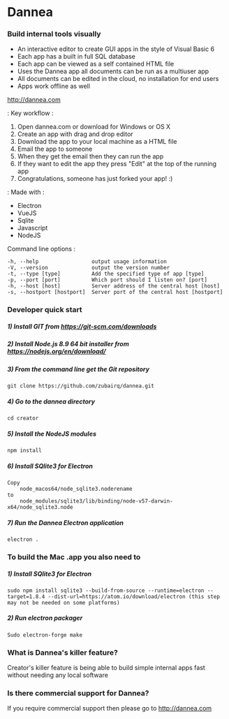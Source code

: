# Dannea
### Build internal tools visually

- An interactive editor to create GUI apps in the style of Visual Basic 6
- Each app has a built in full SQL database
- Each app can be viewed as a self contained HTML file
- Uses the Dannea app all documents can be run as a multiuser app
- All documents can be edited in the cloud, no installation for end users
- Apps work offline as well

http://dannea.com

: Key workflow :

1) Open dannea.com or download for Windows or OS X
2) Create an app with drag and drop editor
3) Download the app to your local machine as a HTML file
4) Email the app to someone
5) When they get the email then they can run the app
6) If they want to edit the app they press "Edit" at the top of the running app
7) Congratulations, someone has just forked your app! :)


: Made with :

- Electron
- VueJS
- Sqlite
- Javascript
- NodeJS

Command line options :

    -h, --help                 output usage information
    -V, --version              output the version number
    -t, --type [type]          Add the specified type of app [type]
    -p, --port [port]          Which port should I listen on? [port]
    -h, --host [host]          Server address of the central host [host]
    -s, --hostport [hostport]  Server port of the central host [hostport]
    


### Developer quick start


##### 1) Install GIT from https://git-scm.com/downloads
##### 2) Install Node.js 8.9 64 bit installer from https://nodejs.org/en/download/
##### 3) From the command line get the Git repository
    git clone https://github.com/zubairq/dannea.git
##### 4) Go to the dannea directory
    cd creator
##### 5) Install the NodeJS modules
    npm install
##### 6) Install SQlite3 for Electron
    Copy 
        node_macos64/node_sqlite3.noderename
    to 
        node_modules/sqlite3/lib/binding/node-v57-darwin-x64/node_sqlite3.node
##### 7) Run the Dannea Electron application
    electron .



### To build the Mac .app you also need to 
##### 1) Install SQlite3 for Electron
    sudo npm install sqlite3 --build-from-source --runtime=electron --target=1.8.4 --dist-url=https://atom.io/download/electron (this step may not be needed on some platforms)
##### 2) Run electron packager
    Sudo electron-forge make



### What is Dannea's killer feature?

Creator's killer feature is being able to build simple internal apps fast without needing any local software

### Is there commercial support for Dannea?
If you require commercial support then please go to http://dannea.com
